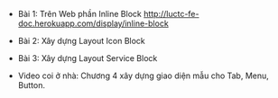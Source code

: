 - Bài 1: Trên Web phần Inline Block 
  http://luctc-fe-doc.herokuapp.com/display/inline-block

- Bài 2: Xây dựng Layout Icon Block

- Bài 3: Xây dựng Layout Service Block

- Video coi ở nhà: Chương 4 xây dựng giao diện mẫu cho Tab, Menu, Button.